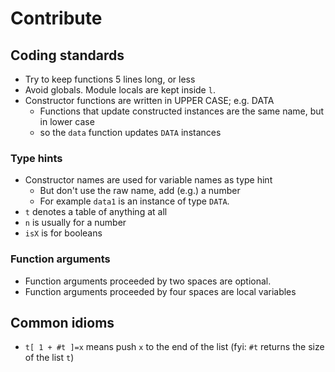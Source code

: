 # Contribute

## Coding standards
- Try to keep functions 5 lines long, or less
- Avoid globals. Module locals are kept inside `l`.
- Constructor functions are written in UPPER CASE; e.g. DATA
  - Functions that update constructed instances are the same name, but in lower case
  - so the `data` function updates `DATA` instances

### Type hints
- Constructor names are used for variable names as type hint
  - But don't use the raw name, add (e.g.) a number
  - For example `data1` is an instance of type `DATA`.
- `t` denotes a table of anything at all
- `n` is usually for a number
- `isX` is for booleans

### Function arguments
- Function arguments proceeded by two spaces are optional.
- Function arguments proceeded by four spaces are local variables

## Common idioms
- `t[ 1 + #t ]=x` means push `x` to the end of the list (fyi: `#t` returns the size of the list `t`)
